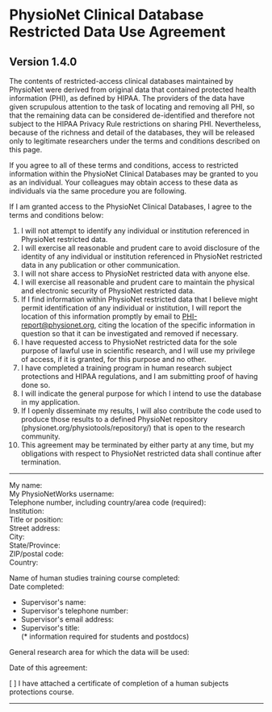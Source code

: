 # PhysioNet Clinical Database Restricted Data Use Agreement

## Version 1.4.0

The contents of restricted-access clinical databases maintained by PhysioNet were derived from original data that contained protected health information (PHI), as defined by HIPAA. The providers of the data have given scrupulous attention to the task of locating and removing all PHI, so that the remaining data can be considered de-identified and therefore not subject to the HIPAA Privacy Rule restrictions on sharing PHI. Nevertheless, because of the richness and detail of the databases, they will be released only to legitimate researchers under the terms and conditions described on this page.

If you agree to all of these terms and conditions, access to restricted information within the PhysioNet Clinical Databases may be granted to you as an individual. Your colleagues may obtain access to these data as individuals via the same procedure you are following.

If I am granted access to the PhysioNet Clinical Databases, I agree to the terms and conditions below:

1. I will not attempt to identify any individual or institution referenced in PhysioNet restricted data.  
2. I will exercise all reasonable and prudent care to avoid disclosure of the identity of any individual or institution referenced in PhysioNet restricted data in any publication or other communication.
3. I will not share access to PhysioNet restricted data with anyone else. 
4. I will exercise all reasonable and prudent care to maintain the physical and electronic security of PhysioNet restricted data.  
5. If I find information within PhysioNet restricted data that I believe might permit identification of any individual or institution, I will report the location of this information promptly by email to PHI-report@physionet.org, citing the location of the specific information in question so that it can be investigated and removed if necessary.  
6. I have requested access to PhysioNet restricted data for the sole purpose of lawful use in scientific research, and I will use my privilege of access, if it is granted, for this purpose and no other.  
7. I have completed a training program in human research subject protections and HIPAA regulations, and I am submitting proof of having done so.  
8. I will indicate the general purpose for which I intend to use the database in my application.  
9. If I openly disseminate my results, I will also contribute the code used to produce those results to a defined PhysioNet repository (physionet.org/physiotools/repository/) that is open to the research community.  
10. This agreement may be terminated by either party at any time, but my obligations with respect to PhysioNet restricted data shall continue after termination.  
  
---  

My name:  
My PhysioNetWorks username:  
Telephone number, including country/area code (required):  
Institution:  
Title or position:  
Street address:  
City:  
State/Province:  
ZIP/postal code:  
Country:  
  
Name of human studies training course completed:  
Date completed:  
  
* Supervisor's name:   
* Supervisor's telephone number:  
* Supervisor's email address:  
* Supervisor's title:  
(* information required for students and postdocs)   
  
General research area for which the data will be used:   
  
Date of this agreement:   
  
[ ] I have attached a certificate of completion of a human subjects
protections course. 

---    
